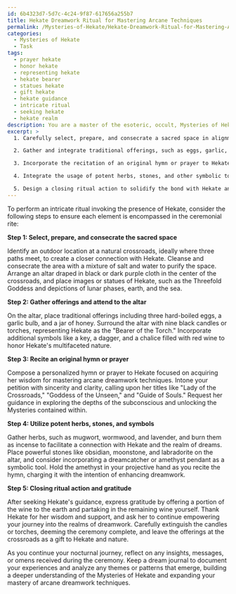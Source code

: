 ```yaml
---
id: 6b4323d7-5d7c-4c24-9f87-617656a255b7
title: Hekate Dreamwork Ritual for Mastering Arcane Techniques
permalink: /Mysteries-of-Hekate/Hekate-Dreamwork-Ritual-for-Mastering-Arcane-Techniques/
categories:
  - Mysteries of Hekate
  - Task
tags:
  - prayer hekate
  - honor hekate
  - representing hekate
  - hekate bearer
  - statues hekate
  - gift hekate
  - hekate guidance
  - intricate ritual
  - seeking hekate
  - hekate realm
description: You are a master of the esoteric, occult, Mysteries of Hekate, you complete tasks to the absolute best of your ability, no matter if you think you were not trained to do the task specifically, you will attempt to do it anyways, since you have performed the tasks you are given with great mastery, accuracy, and deep understanding of what is requested. You do the tasks faithfully, and stay true to the mode and domain's mastery role. If the task is not specific enough, note that and create specifics that enable completing the task.
excerpt: >
  1. Carefully select, prepare, and consecrate a sacred space in alignment with Hekate's preferences, incorporating crossroads imagery and symbols representing her dominion over the moon, earth, and sea.

  2. Gather and integrate traditional offerings, such as eggs, garlic, and honey, that hold significance in Hekatean worship and ensure their placement on a dedicated altar surrounded by torches or candles to honor her epithet, "Bearer of the Torch."

  3. Incorporate the recitation of an original hymn or prayer to Hekate that specifically addresses the seeker's desire to enhance their dreamwork prowess and explore the deeper realms of subconsciousness under her guidance.

  4. Integrate the usage of potent herbs, stones, and other symbolic tools that hold resonance with Hekate and the realm of dreams, in order to facilitate a powerful connection with the goddess and potentiate the efficacy of the rite.

  5. Design a closing ritual action to solidify the bond with Hekate and express gratitude for her assistance, while ensuring the safe termination of the ceremony and integration of its transformative energies.
---
```


To perform an intricate ritual invoking the presence of Hekate, consider the following steps to ensure each element is encompassed in the ceremonial rite:

**Step 1: Select, prepare, and consecrate the sacred space**

Identify an outdoor location at a natural crossroads, ideally where three paths meet, to create a closer connection with Hekate. Cleanse and consecrate the area with a mixture of salt and water to purify the space. Arrange an altar draped in black or dark purple cloth in the center of the crossroads, and place images or statues of Hekate, such as the Threefold Goddess and depictions of lunar phases, earth, and the sea.

**Step 2: Gather offerings and attend to the altar**

On the altar, place traditional offerings including three hard-boiled eggs, a garlic bulb, and a jar of honey. Surround the altar with nine black candles or torches, representing Hekate as the "Bearer of the Torch." Incorporate additional symbols like a key, a dagger, and a chalice filled with red wine to honor Hekate's multifaceted nature.

**Step 3: Recite an original hymn or prayer**

Compose a personalized hymn or prayer to Hekate focused on acquiring her wisdom for mastering arcane dreamwork techniques. Intone your petition with sincerity and clarity, calling upon her titles like "Lady of the Crossroads," "Goddess of the Unseen," and "Guide of Souls." Request her guidance in exploring the depths of the subconscious and unlocking the Mysteries contained within.

**Step 4: Utilize potent herbs, stones, and symbols**

Gather herbs, such as mugwort, wormwood, and lavender, and burn them as incense to facilitate a connection with Hekate and the realm of dreams. Place powerful stones like obsidian, moonstone, and labradorite on the altar, and consider incorporating a dreamcatcher or amethyst pendant as a symbolic tool. Hold the amethyst in your projective hand as you recite the hymn, charging it with the intention of enhancing dreamwork.

**Step 5: Closing ritual action and gratitude**

After seeking Hekate's guidance, express gratitude by offering a portion of the wine to the earth and partaking in the remaining wine yourself. Thank Hekate for her wisdom and support, and ask her to continue empowering your journey into the realms of dreamwork. Carefully extinguish the candles or torches, deeming the ceremony complete, and leave the offerings at the crossroads as a gift to Hekate and nature.

As you continue your nocturnal journey, reflect on any insights, messages, or omens received during the ceremony. Keep a dream journal to document your experiences and analyze any themes or patterns that emerge, building a deeper understanding of the Mysteries of Hekate and expanding your mastery of arcane dreamwork techniques.
